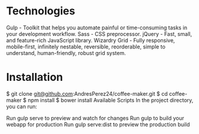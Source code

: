 # Technologies

Gulp - Toolkit that helps you automate painful or time-consuming tasks in your development workflow.
Sass - CSS preprocessor.
jQuery - Fast, small, and feature-rich JavaScript library.
Wizardry Grid - Fully responsive, mobile-first, infinitely nestable, reversible, reorderable, simple to understand, human-friendly, robust grid system.

# Installation
$ git clone git@github.com:AndresPerez24/coffee-maker.git
$ cd coffee-maker
$ npm install
$ bower install
Available Scripts
In the project directory, you can run:

Run gulp serve to preview and watch for changes
Run gulp to build your webapp for production
Run gulp serve:dist to preview the production build
